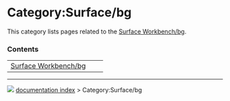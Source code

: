 # Category:Surface/bg
This category lists pages related to the [Surface Workbench/bg](Surface_Workbench/bg.md).

### Contents

|     |     |     |
| --- | --- | --- |
| [Surface Workbench/bg](Surface_Workbench/bg.md) |



---
![](images/Right_arrow.png) [documentation index](../README.md) > Category:Surface/bg
